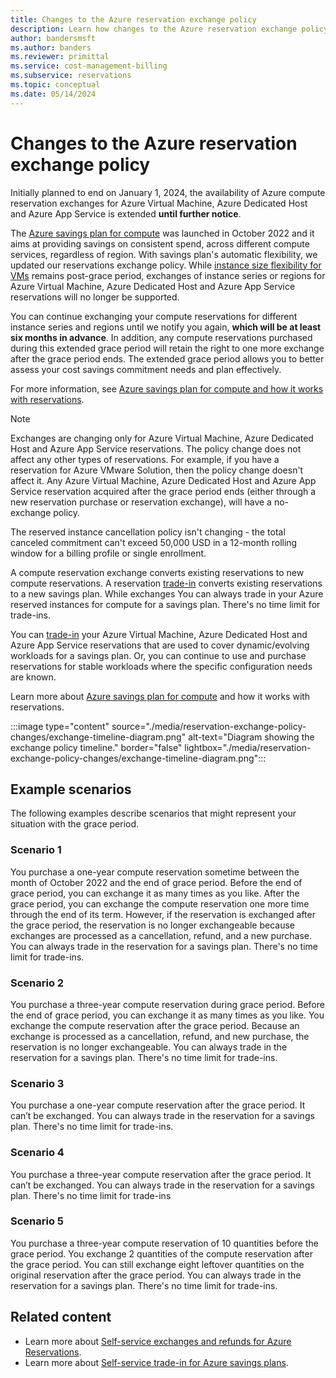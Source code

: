 ```yaml
---
title: Changes to the Azure reservation exchange policy
description: Learn how changes to the Azure reservation exchange policy might affect you.
author: bandersmsft
ms.author: banders
ms.reviewer: primittal
ms.service: cost-management-billing
ms.subservice: reservations
ms.topic: conceptual
ms.date: 05/14/2024
---
```


# Changes to the Azure reservation exchange policy

Initially planned to end on January 1, 2024, the availability of Azure compute reservation exchanges for Azure Virtual Machine, Azure Dedicated Host and Azure App Service is extended **until further notice**.

The [Azure savings plan for compute](https://azure.microsoft.com/pricing/offers/savings-plan-compute) was launched in October 2022 and it aims at providing savings on consistent spend, across different compute services, regardless of region. With savings plan's automatic flexibility, we updated our reservations exchange policy. While [instance size flexibility for VMs](../../virtual-machines/reserved-vm-instance-size-flexibility.md) remains post-grace period, exchanges of instance series or regions for Azure Virtual Machine, Azure Dedicated Host and Azure App Service reservations will no longer be supported.

You can continue exchanging your compute reservations for different instance series and regions until we notify you again, **which will be at least six months in advance**. In addition, any compute reservations purchased during this extended grace period will retain the right to one more exchange after the grace period ends. The extended grace period allows you to better assess your cost savings commitment needs and plan effectively.

For more information, see [Azure savings plan for compute and how it works with reservations](../savings-plan/decide-between-savings-plan-reservation.md).

>[!NOTE]
> Exchanges are changing only for Azure Virtual Machine, Azure Dedicated Host and Azure App Service reservations. The policy change does not affect any other types of reservations. For example, if you have a reservation for Azure VMware Solution, then the policy change doesn't affect it. Any Azure Virtual Machine, Azure Dedicated Host and Azure App Service reservation acquired after the grace period ends (either through a new reservation purchase or reservation exchange), will have a no-exchange policy.

The reserved instance cancellation policy isn't changing - the total canceled commitment can't exceed 50,000 USD in a 12-month rolling window for a billing profile or single enrollment.

A compute reservation exchange converts existing reservations to new compute reservations. A reservation [trade-in](../savings-plan/reservation-trade-in.md) converts existing reservations to a new savings plan. While exchanges You can always trade in your Azure reserved instances for compute for a savings plan. There's no time limit for trade-ins.

You can [trade-in](../savings-plan/reservation-trade-in.md) your Azure Virtual Machine, Azure Dedicated Host and Azure App Service reservations that are used to cover dynamic/evolving workloads for a savings plan. Or, you can continue to use and purchase reservations for stable workloads where the specific configuration needs are known.

Learn more about [Azure savings plan for compute](../savings-plan/index.yml) and how it works with reservations.

:::image type="content" source="./media/reservation-exchange-policy-changes/exchange-timeline-diagram.png" alt-text="Diagram showing the exchange policy timeline." border="false" lightbox="./media/reservation-exchange-policy-changes/exchange-timeline-diagram.png":::

## Example scenarios

The following examples describe scenarios that might represent your situation with the grace period.

### Scenario 1

You purchase a one-year compute reservation sometime between the month of October 2022 and the end of grace period. Before the end of grace period, you can exchange it as many times as you like. After the grace period, you can exchange the compute reservation one more time through the end of its term. However, if the reservation is exchanged after the grace period, the reservation is no longer exchangeable because exchanges are processed as a cancellation, refund, and a new purchase. You can always trade in the reservation for a savings plan. There's no time limit for trade-ins.

### Scenario 2

You purchase a three-year compute reservation during grace period. Before the end of grace period, you can exchange it as many times as you like. You exchange the compute reservation after the grace period. Because an exchange is processed as a cancellation, refund, and new purchase, the reservation is no longer exchangeable. You can always trade in the reservation for a savings plan. There's no time limit for trade-ins.

### Scenario 3

You purchase a one-year compute reservation after the grace period. It can’t be exchanged. You can always trade in the reservation for a savings plan. There's no time limit for trade-ins.

### Scenario 4

You purchase a three-year compute reservation after the grace period. It can’t be exchanged. You can always trade in the reservation for a savings plan. There's no time limit for trade-ins

### Scenario 5

You purchase a three-year compute reservation of 10 quantities before the grace period. You exchange 2 quantities of the compute reservation after the grace period. You can still exchange eight leftover quantities on the original reservation after the grace period. You can always trade in the reservation for a savings plan. There's no time limit for trade-ins.

## Related content

- Learn more about [Self-service exchanges and refunds for Azure Reservations](exchange-and-refund-azure-reservations.md).
- Learn more about [Self-service trade-in for Azure savings plans](../savings-plan/reservation-trade-in.md).
